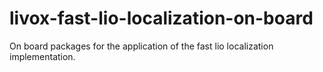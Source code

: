 # livox-fast-lio-localization-on-board
On board packages for the application of the fast lio localization implementation.
